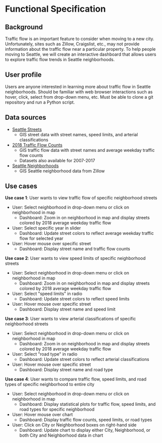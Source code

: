 # Functional Specification

<!---
The document should have the following sections:
* **Background** The problem being addressed.
* **User profile** Who uses the system. What they know about the domain and computing (e.g., can browse the web, can program in Python).
* **Data sources** What data you will use and how it is structured.
* **Use cases** Describing at least two use cases. For each, describe: (a) the objective of the user interaction (e.g., withdraw money from an ATM); and (b) the expected interactions between the user and your system.
--->

## Background
Traffic flow is an important feature to consider when moving to a new city. Unfortunately, sites such as Zillow, Craigslist, etc., may not provide information about the traffic flow near a particular property. To help people moving to Seattle, we will create an interactive dashboard that allows users to explore traffic flow trends in Seattle neighborhoods.
  
## User profile
Users are anyone interested in learning more about traffic flow in Seattle neighborhoods. Should be familiar with web browser interactions such as hover, click, select from drop-down menu, etc. Must be able to clone a git repository and run a Python script. 

## Data sources
* [Seattle Streets](https://data-seattlecitygis.opendata.arcgis.com/datasets/seattle-streets)
  * GIS street data with street names, speed limits, and arterial classifications
* [2018 Traffic Flow Counts](https://data-seattlecitygis.opendata.arcgis.com/datasets/2018-traffic-flow-counts)
  * GIS traffic flow data with street names and average weekday traffic flow counts
  * Datasets also available for 2007-2017
* [Seattle Neighborhoods](https://data.opendatasoft.com/explore/dataset/zillow-neighborhoods%40public/map/?refine.city=Seattle&location=10,47.6094,-122.33963&basemap=jawg.sunny)
  * GIS Seattle neighborhood data from Zillow

## Use cases
**Use case 1**: User wants to view traffic flow of specific neighborhood streets
* User: Select neighborhood in drop-down menu or click on neighborhood in map
    * Dashboard: Zoom in on neighborhood in map and display streets colored by 2018 average weekday traffic flow
* User: Select specific year in slider
    * Dashboard: Update street colors to reflect average weekday traffic flow for selected year
* User: Hover mouse over specific street
    * Dashboard: Display street name and traffic flow counts

**Use case 2**: User wants to view speed limits of specific neighborhood streets
* User: Select neighborhood in drop-down menu or click on neighborhood in map
    * Dashboard: Zoom in on neighborhood in map and display streets colored by 2018 average weekday traffic flow 
* User: Select "speed limits" in radio
    * Dashboard: Update street colors to reflect speed limits
* User: Hover mouse over specific street
    * Dashboard: Display street name and speed limit
    
**Use case 3**: User wants to view arterial classifications of specific neighborhood streets
* User: Select neighborhood in drop-down menu or click on neighborhood in map
    * Dashboard: Zoom in on neighborhood in map and display streets colored by 2018 average weekday traffic flow 
* User: Select "road type" in radio
    * Dashboard: Update street colors to reflect arterial classifications
* User: Hover mouse over specific street
    * Dashboard: Display street name and road type

**Use case 4**: User wants to compare traffic flow, speed limits, and road types of specific neighborhood to entire city
* User: Select neighborhood in drop-down menu or click on neighborhood in map
    * Dashboard: Display statistical plots for traffic flow, speed limits, and road types for specific neighborhood
* User: Hover mouse over chart
    * Dashboard: Display traffic flow counts, speed limits, or road types
* User: Click on City or Neighborhood boxes on right-hand side
    * Dashboard: Update chart to display either City, Neighborhood, or both City and Neighborhood data in chart
